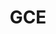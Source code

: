 ---
title: GCE
menu:
  product_pharmer_0.1.0-alpha.1:
    identifier: gce
    name: GCE
    parent: cloud
    weight: 10
left_menu: product_pharmer_0.1.0-alpha.1 
---